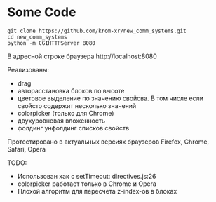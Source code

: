 # Some Code

    git clone https://github.com/krom-xr/new_comm_systems.git
    cd new_comm_systems
    python -m CGIHTTPServer 8080

В адресной строке браузера http://localhost:8080

Реализованы:
  - drag
  - авторасстановка блоков по высоте
  - цветовое выделение по значению свойсва. В том числе если свойсто содержит
  несколько значений
  - colorpicker (только для Chrome)
  - двухуровневая вложенность
  - фолдинг унфолдинг списков свойств

Протестировано в актуальных версиях браузеров
Firefox, Chrome, Safari, Opera


TODO:
 - Использован хак c setTimeout: directives.js:26
 - colorpicker работает только в Chrome и Opera
 - Плохой алгоритм для пересчета z-index-ов в блоках
